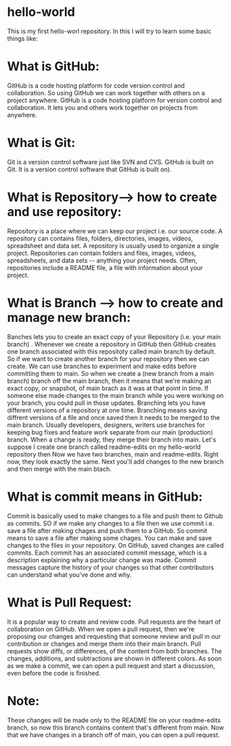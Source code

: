 # hello-world
This is my first hello-worl repository. In this I will try to learn some basic things like:

# What is GitHub:
GitHub is a code hosting platform for code version control and collaboration. So using GitHub we can work together with others on a project anywhere.
GitHub is a code hosting platform for version control and collaboration. It lets you and others work together on projects from anywhere.

# What is Git:
Git is a version control software just like SVN and CVS. GitHub is built on Git.
It is a version control software that GitHub is built on).

# What is Repository--> how to create and use repository:
Repository is a place where we can keep our project i.e. our source code. A repository can contains files, folders, directories, images, videos, spreadsheet and data set. 
A repository is usually used to organize a single project. Repositories can contain folders and files, images, videos, spreadsheets, and data sets -- anything your project needs.
Often, repositories include a README file, a file with information about your project.

# What is Branch --> how to create and manage new branch:
Banches lets you to create an exact copy of your Repository (i.e. your main branch) . Whenever we create a repository in GitHub then GitHub  creates one branch associated with this repositoty called main branch by default. So if we want to create another branch for your repository then we can create.
We can use branches to experiment and make edits before committing them to main.
So when we create a (new branch from a main branch) branch off the main branch, then it means that we're making an exact copy, or snapshot, of main brach as it was at that point in time. 
If someone else made changes to the main branch while you were working on your branch, you could pull in those updates.
Branching lets you have different versions of a repository at one time.
Branching means saving diffrent versions of a file and once saved then it needs to be merged to the main branch.
Usually developers, designers, writers use branches for keeping bug fixes and feature work separate from our main (production) branch. When a change is ready, they merge their branch into main.
Let's suppose I create one branch called readme-edits on my hello-world repository then Now we have two branches, main and readme-edits. 
Right now, they look exactly the same. Next you'll add changes to the new branch and then merge with the main btach.


# What is commit means in GitHub:
Commit is basically used to make changes to a file and push them to Github as commits. SO if we make any changes to a file then we use commit i.e. save a file after making chages and push them to a GitHub. So commit means to save a file after making some chages.
You can make and save changes to the files in your repository. On GitHub, saved changes are called commits. Each commit has an associated commit message, which is a description explaining why a particular change was made. Commit messages capture the history of your changes so that other contributors can understand what you’ve done and why.

# What is Pull Request:
It is a popular way to create and review code.
Pull requests are the heart of collaboration on GitHub. When we open a pull request, then we're proposing our changes and requesting that someone review and pull in our contribution or changes and merge them into their main branch. Pull requests show diffs, or differences, of the content from both branches. The changes, additions, and subtractions are shown in different colors.
As soon as we make a commit, we can open a pull request and start a discussion, even before the code is finished.

# Note:
These changes will be made only to the README file on your readme-edits branch, so now this branch contains content that's different from main.
Now that we have changes in a branch off of main, you can open a pull request.

